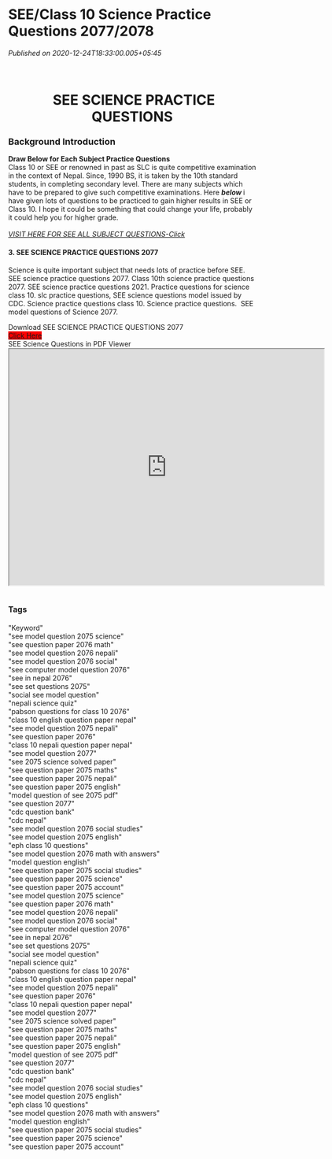 # SEE/Class 10 Science Practice Questions 2077/2078

*Published on 2020-12-24T18:33:00.005+05:45*

<p> </p><h1 style="text-align: center;"> SEE SCIENCE PRACTICE QUESTIONS</h1><h3><b><span style="font-size: large;">Background Introduction</span></b></h3><div><b>Draw Below for Each Subject Practice Questions</b></div><div>Class 10 or SEE or renowned in past as SLC is quite competitive examination in the context of Nepal. Since, 1990 BS, it is taken by the 10th standard students, in completing secondary level. There are many subjects which have to be prepared to give such competitive examinations. Here <b style="font-style: italic;">below </b>i have given lots of questions to be practiced to gain higher results in SEE or  Class 10. I hope it could be something that could change your life, probably it could help you for higher grade.</div><div><br /></div><div><i><span style="color: #cc0000;"><a href="https://nepaliessaybook.blogspot.com/2020/12/see-practice-questions-2077-all-subjects.html" target="_blank">VISIT HERE FOR SEE ALL SUBJECT QUESTIONS-Click</a></span></i></div><div><div><h4>3. SEE SCIENCE PRACTICE QUESTIONS 2077</h4><div><span style="line-height: 17.12px;">Science is quite important subject that needs lots of practice before SEE. SEE science practice questions 2077. Class 10th science practice questions 2077. SEE science practice questions 2021. Practice questions for science class 10. slc practice questions, SEE science questions model issued by CDC. Science practice questions class 10. Science practice questions.  SEE model questions of Science 2077.</span></div><p class="MsoNormal"><o:p></o:p></p></div><div>Download SEE SCIENCE PRACTICE QUESTIONS 2077</div><div><span style="background-color: red;"><a href="https://drive.google.com/file/d/10TtXh1MKDRJezmrJAlN0BCZT6-oZGpWF/view?usp=sharing" target="_blank">Click Here</a></span></div><div>SEE Science Questions in PDF Viewer</div><div><iframe height="480" src="https://drive.google.com/file/d/10TtXh1MKDRJezmrJAlN0BCZT6-oZGpWF/preview" width="640"></iframe></div><div><br /></div><h4 style="text-align: left;"><b><span style="font-size: medium;">Tags</span></b></h4><div><div>"Keyword"</div><div>"see model question 2075 science"</div><div>"see question paper 2076 math"</div><div>"see model question 2076 nepali"</div><div>"see model question 2076 social"</div><div>"see computer model question 2076"</div><div>"see in nepal 2076"</div><div>"see set questions 2075"</div><div>"social see model question"</div><div>"nepali science quiz"</div><div>"pabson questions for class 10 2076"</div><div>"class 10 english question paper nepal"</div><div>"see model question 2075 nepali"</div><div>"see question paper 2076"</div><div>"class 10 nepali question paper nepal"</div><div>"see model question 2077"</div><div>"see 2075 science solved paper"</div><div>"see question paper 2075 maths"</div><div>"see question paper 2075 nepali"</div><div>"see question paper 2075 english"</div><div>"model question of see 2075 pdf"</div><div>"see question 2077"</div><div>"cdc question bank"</div><div>"cdc nepal"</div><div>"see model question 2076 social studies"</div><div>"see model question 2075 english"</div><div>"eph class 10 questions"</div><div>"see model question 2076 math with answers"</div><div>"model question english"</div><div>"see question paper 2075 social studies"</div><div>"see question paper 2075 science"</div><div>"see question paper 2075 account"</div><div>"see model question 2075 science"</div><div>"see question paper 2076 math"</div><div>"see model question 2076 nepali"</div><div>"see model question 2076 social"</div><div>"see computer model question 2076"</div><div>"see in nepal 2076"</div><div>"see set questions 2075"</div><div>"social see model question"</div><div>"nepali science quiz"</div><div>"pabson questions for class 10 2076"</div><div>"class 10 english question paper nepal"</div><div>"see model question 2075 nepali"</div><div>"see question paper 2076"</div><div>"class 10 nepali question paper nepal"</div><div>"see model question 2077"</div><div>"see 2075 science solved paper"</div><div>"see question paper 2075 maths"</div><div>"see question paper 2075 nepali"</div><div>"see question paper 2075 english"</div><div>"model question of see 2075 pdf"</div><div>"see question 2077"</div><div>"cdc question bank"</div><div>"cdc nepal"</div><div>"see model question 2076 social studies"</div><div>"see model question 2075 english"</div><div>"eph class 10 questions"</div><div>"see model question 2076 math with answers"</div><div>"model question english"</div><div>"see question paper 2075 social studies"</div><div>"see question paper 2075 science"</div><div>"see question paper 2075 account"</div></div></div>